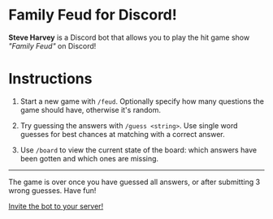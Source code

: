 # Family Feud for Discord!
**Steve Harvey** is a Discord bot that allows you to play the hit game show *"Family Feud"* on Discord!

# Instructions

 1. Start a new game with `/feud`. Optionally specify how many questions the game should have, otherwise it's random.
 
 2. Try guessing the answers with `/guess <string>`. Use single word guesses for best chances at matching with a correct answer.
 
 3. Use `/board` to view the current state of the board: which answers have been gotten and which ones are missing.

---

The game is over once you have guessed all answers, or after submitting 3 wrong guesses. 
Have fun!

[Invite the bot to your server!](https://discord.com/api/oauth2/authorize?client_id=902262021440036894&permissions=2147535936&scope=bot%20applications.commands)
